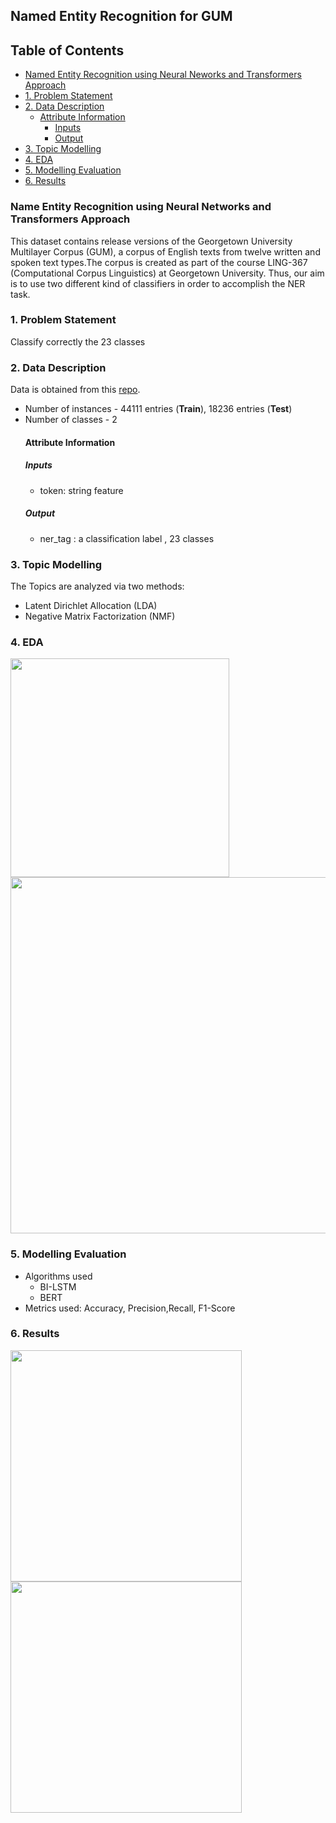 ## Named Entity Recognition for GUM

## Table of Contents

 - [Named Entity Recognition using Neural Neworks and Transformers Approach](#named-entity-recognition-using-neural-neworks-and-transformers-approach)
- [1. Problem Statement](#1-problem-statement)
- [2. Data Description](#2-data-description)
  * [Attribute Information](#attribute-information)
    + [Inputs](#inputs)
    + [Output](#output)
- [3. Topic Modelling](#3-topic-modelling)
- [4. EDA](#4-eda)
- [5. Modelling Evaluation](#5-modelling-evaluation)
- [6. Results](#6-results)

### Name Entity Recognition using Neural Networks and Transformers Approach

This dataset contains release versions of the Georgetown University Multilayer Corpus (GUM), a corpus of English texts from twelve written and spoken text types.The corpus is created as part of the course LING-367 (Computational Corpus Linguistics) at Georgetown University.
Thus, our aim is to use two different kind of classifiers in order to accomplish the NER task.

### 1. Problem Statement
Classify correctly the 23 classes

### 2. Data Description
Data is obtained from this [repo](https://github.com/nluninja/nlp_datasets/tree/main/GUM).

- Number of instances - 44111 entries (**Train**), 18236 entries (**Test**)
- Number of classes - 2
  #### Attribute Information
  ##### Inputs
  - token: string feature
  ##### Output
  - ner_tag : a classification label , 23 classes
  
 ###  3.  Topic Modelling
 The Topics are analyzed via two methods:
   - Latent Dirichlet Allocation (LDA)
   - Negative Matrix Factorization (NMF)
   
  
 ### 4. EDA
 <p float="left">
  <img src="https://user-images.githubusercontent.com/103529789/209395989-6935edaa-2b24-4890-9b4e-d6d18122496e.png" width="350"/>
  <img src="https://user-images.githubusercontent.com/103529789/209396030-d4eea9e8-ef62-4b75-afb4-bdf32511b4c5.png" width="570"/>
  </p>
  
 ### 5. Modelling Evaluation
 - Algorithms used
    - BI-LSTM
    - BERT
 - Metrics used: Accuracy, Precision,Recall, F1-Score
 
  ### 6. Results
  
   <p float="left">
  <img src="https://user-images.githubusercontent.com/103529789/209485826-d196ae8d-0d7d-4d12-a383-a0a414c9e35f.png" width="370"/>
  <img src="https://user-images.githubusercontent.com/103529789/209396538-cd926761-15c1-48a5-b00d-973eb3417682.png" width="370"/>
  </p>
  
  


  
  

  
